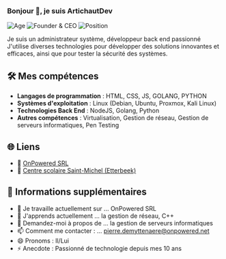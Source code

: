 ### Bonjour 👋, je suis ArtichautDev

![Age](https://img.shields.io/badge/Age-16-blue)
![Founder & CEO](https://img.shields.io/badge/Founder%20%26%20CEO-OnPowered%20SRL-brightgreen)
![Position](https://img.shields.io/badge/SysAdmin-Centre%20scolaire%20Saint%20Michel-orange)

Je suis un administrateur système, développeur back end passionné J'utilise diverses technologies pour développer des solutions innovantes et efficaces, ainsi que pour tester la sécurité des systèmes.

## 🛠️ Mes compétences

- **Langages de programmation** : HTML, CSS, JS, GOLANG, PYTHON
- **Systèmes d'exploitation** : Linux (Debian, Ubuntu, Proxmox, Kali Linux)
- **Technologies Back End** : NodeJS, Golang, Python
- **Autres compétences** : Virtualisation, Gestion de réseau, Gestion de serveurs informatiques, Pen Testing

## 🌐 Liens

- 🏢 [OnPowered SRL](https://onpowered.net)
- 🏫 [Centre scolaire Saint-Michel (Etterbeek)](https://college-st-michel.info/wp/)

## 📌 Informations supplémentaires

- 🔭 Je travaille actuellement sur ... OnPowered SRL
- 🌱 J'apprends actuellement ... la gestion de réseau, C++
- 💬 Demandez-moi à propos de ... la gestion de serveurs informatiques
- 📫 Comment me contacter : ... pierre.demyttenaere@onpowered.net
- 😄 Pronoms : Il/Lui
- ⚡ Anecdote : Passionné de technologie depuis mes 10 ans
